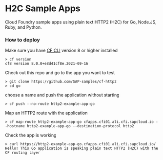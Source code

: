 # H2C Sample Apps

Cloud Foundry sample apps using plain text HTTP2 (H2C) for Go, Node.JS, Ruby, and Python.

### How to deploy

Make sure you have [CF CLI](https://docs.cloudfoundry.org/cf-cli/install-go-cli.html) version 8 or higher installed

```shell
> cf version
cf8 version 8.0.0+e8d41cf8e.2021-09-16
```

Check out this repo and go to the app you want to test

```shell
> git clone https://github.com/SAP-samples/cf-http2
> cd go
```

choose a name and push the application without starting

```shell
> cf push --no-route http2-example-app-go
```

Map an HTTP2 route with the application

```shell
> cf map-route http2-example-app-go cfapps.cfi01.ali.cfi.sapcloud.io --hostname http2-example-app-go --destination-protocol http2
```

Check the app is working

```shell
> curl https://http2-example-app-go.cfapps.cfi01.ali.cfi.sapcloud.io/
Hello! This Go application is speaking plain text HTTP2 (H2C) with the CF routing layer
```

